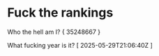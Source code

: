 # Fuck the rankings

Who the hell am I?
{ 35248667 }

What fucking year is it?
[ 2025-05-29T21:06:40Z ]
